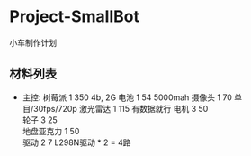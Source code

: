 # Project-SmallBot

小车制作计划

## 材料列表

- 主控: 树莓派	1	350	4b, 2G
电池	1	54	5000mah
摄像头	1	70	单目/30fps/720p
激光雷达	1	115	有数据就行
电机	3	50	
轮子	3	25	
地盘亚克力	1	50	
驱动	2	7	L298N驱动 * 2 = 4路

